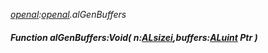 _[openal](../../modules/openal/openal-module.md):[openal](../../modules/openal/openal-module.md).alGenBuffers_
##### Function alGenBuffers:Void( n:[ALsizei](../../modules/openal/openal-alsizei.md),buffers:[ALuint](../../modules/openal/openal-aluint.md) Ptr )
